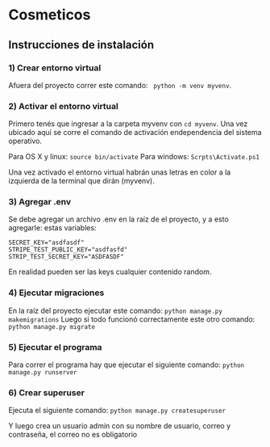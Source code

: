 # Cosmeticos

## Instrucciones de instalación

### 1) Crear entorno virtual

Afuera del proyecto correr este comando: ` python -m venv myvenv`.

### 2) Activar el entorno virtual

Primero tenés que ingresar a la carpeta myvenv con `cd myvenv`.
Una vez ubicado aquí se corre el comando de activación endependencia del sistema operativo.

Para OS X y linux: `source bin/activate`
Para windows: `Scrpts\Activate.ps1`

Una vez activado el entorno virtual habrán unas letras en color a la izquierda de la terminal que dirán (myvenv).

### 3) Agregar .env

Se debe agregar un archivo .env en la raíz de el proyecto, y a esto agregarle:
estas variables:

```
SECRET_KEY="asdfasdf"
STRIPE_TEST_PUBLIC_KEY="asdfasfd"
STRIP_TEST_SECRET_KEY="ASDFASDF"
```

En realidad pueden ser las keys cualquier contenido random.

### 4) Ejecutar migraciones

En la raíz del proyecto ejecutar este comando: `python manage.py makemigrations`
Luego si todo funcionó correctamente este otro comando: `python manage.py migrate`

### 5) Ejecutar el programa

Para correr el programa hay que ejecutar el siguiente comando:
`python manage.py runserver`

### 6) Crear superuser

Ejecuta el siguiente comando:
`python manage.py createsuperuser`

Y luego crea un usuario admin con su nombre de usuario, correo y contraseña, el correo no es obligatorio
